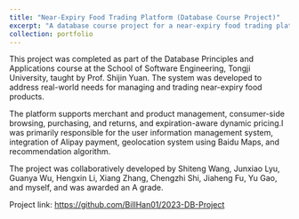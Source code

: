 ```yaml
---
title: "Near-Expiry Food Trading Platform (Database Course Project)"
excerpt: "A database course project for a near-expiry food trading platform, supervised by Prof. Shijin Yuan. Designed and implemented a functional e-commerce system; received an A grade.<br/><img src='/images/shibaobao.png'>"
collection: portfolio
---
```


This project was completed as part of the Database Principles and Applications course at the School of Software Engineering, Tongji University, taught by Prof. Shijin Yuan. The system was developed to address real-world needs for managing and trading near-expiry food products.

The platform supports merchant and product management, consumer-side browsing, purchasing, and returns, and expiration-aware dynamic pricing.I was primarily responsible for the user information management system, integration of Alipay payment, geolocation system using Baidu Maps, and recommendation algorithm.

The project was collaboratively developed by Shiteng Wang, Junxiao Lyu, Guanya Wu, Hengxin Li, Xiang Zhang, Chengzhi Shi, Jiaheng Fu, Yu Gao, and myself, and was awarded an A grade.

Project link: https://github.com/BillHan01/2023-DB-Project